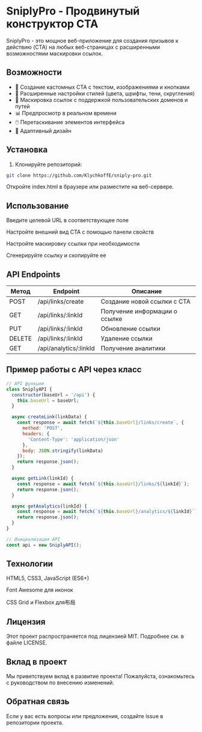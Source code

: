 # SniplyPro - Продвинутый конструктор CTA

SniplyPro - это мощное веб-приложение для создания призывов к действию (CTA) на любых веб-страницах с расширенными возможностями маскировки ссылок.

## Возможности

- 📝 Создание кастомных CTA с текстом, изображениями и кнопками
- 🎨 Расширенные настройки стилей (цвета, шрифты, тени, скругления)
- 🔗 Маскировка ссылок с поддержкой пользовательских доменов и путей
- 📊 Предпросмотр в реальном времени
- 🖱️ Перетаскивание элементов интерфейса
- 📱 Адаптивный дизайн

## Установка

1. Клонируйте репозиторий:
```bash
git clone https://github.com/KlychkoffE/sniply-pro.git
```
Откройте index.html в браузере или разместите на веб-сервере.

## Использование
Введите целевой URL в соответствующее поле

Настройте внешний вид CTA с помощью панели свойств

Настройте маскировку ссылки при необходимости

Сгенерируйте ссылку и скопируйте ее

## API Endpoints

| Метод   | Endpoint                | Описание                              |
|---------|-------------------------|---------------------------------------|
| POST    | /api/links/create       | Создание новой ссылки с CTA           |
| GET     | /api/links/:linkId      | Получение информации о ссылке         |
| PUT     | /api/links/:linkId      | Обновление ссылки                     |
| DELETE  | /api/links/:linkId      | Удаление ссылки                       |
| GET     | /api/analytics/:linkId  | Получение аналитики                   |

## Пример работы с API через класс

```js
// API функции
class SniplyAPI {
  constructor(baseUrl = '/api') {
    this.baseUrl = baseUrl;
  }

  async createLink(linkData) {
    const response = await fetch(`${this.baseUrl}/links/create`, {
      method: 'POST',
      headers: {
        'Content-Type': 'application/json'
      },
      body: JSON.stringify(linkData)
    });
    return response.json();
  }

  async getLink(linkId) {
    const response = await fetch(`${this.baseUrl}/links/${linkId}`);
    return response.json();
  }

  async getAnalytics(linkId) {
    const response = await fetch(`${this.baseUrl}/analytics/${linkId}`);
    return response.json();
  }
}

// Инициализация API
const api = new SniplyAPI();
```

## Технологии
HTML5, CSS3, JavaScript (ES6+)

Font Awesome для иконок

CSS Grid и Flexbox для布局

## Лицензия
Этот проект распространяется под лицензией MIT. Подробнее см. в файле LICENSE.

## Вклад в проект
Мы приветствуем вклад в развитие проекта! Пожалуйста, ознакомьтесь с руководством по внесению изменений.

## Обратная связь
Если у вас есть вопросы или предложения, создайте issue в репозитории проекта.
